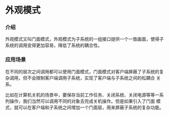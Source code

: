 # 外观模式

### 介绍
外观模式又叫门面模式，外观模式为子系统的一组接口提供一个一致画面，使得子系统的调用变得更加容易，降低了系统的耦合性。

### 应用场景
在不同的层次之间调用都可以使用门面模式，门面模式对客户端屏蔽了子系统的复杂调用，但不会限制客户端调用子系统，实现了客户端与子系统之间的松耦合
关系。

比如在计算机关机的场景中，要保存当前工作任务、关闭系统、关闭电源等等一系列操作，我们当然可以调用不同的对象去完成关机操作。但是如果引入了门面
模式，就可以在客户端和子系统之间增加一个门面层，用来屏蔽子系统的复杂功能。
